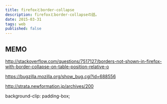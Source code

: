 ```yaml
---
title: firefoxとborder-collapse
description: firefoxとborder-collapseの話。
date: 2015-03-31
tags: web
published: false
---
```


## MEMO

http://stackoverflow.com/questions/7517127/borders-not-shown-in-firefox-with-border-collapse-on-table-position-relative-o

https://bugzilla.mozilla.org/show_bug.cgi?id=688556

http://strata.newformation.jp/archives/200

background-clip: padding-box;